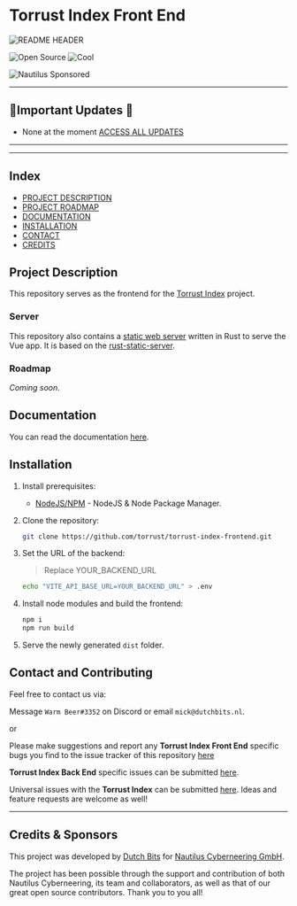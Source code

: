 # Torrust Index Front End

![README HEADER](./img/Torrust_Repo_FrontEnd_Readme_Header-20220615.jpg)

![Open Source](https://badgen.net/badge/Open%20Source/100%25/DA2CE7)
![Cool](https://badgen.net/badge/Cool/100%25/FF7F50)

![Nautilus Sponsored](https://badgen.net/badge/Sponsor/Nautilus%20Cyberneering/red)

---

## 📢Important Updates 📢

- None at the moment [ACCESS ALL UPDATES](https://github.com/torrust/torrust-index-frontend/wiki/Project-Updates)

---
---

## Index

- [PROJECT DESCRIPTION](#project-description)
- [PROJECT ROADMAP](#project_roadmap)
- [DOCUMENTATION](#documentation)
- [INSTALLATION](#installation)
- [CONTACT](#contact_and_contributing)
- [CREDITS](#credits)

## Project Description

This repository serves as the frontend for the [Torrust Index](https://github.com/torrust/torrust-index) project.

### Server

This repository also contains a [static web server](./server/README.md) written in Rust to serve the Vue app. It is based on the [rust-static-server](https://github.com/static-web-server/static-web-server).

### Roadmap

*Coming soon.*

## Documentation

You can read the documentation [here](https://torrust.github.io/torrust-documentation/torrust-web-frontend/about/).

## Installation

1. Install prerequisites:
    - [NodeJS/NPM](https://nodejs.org/) - NodeJS & Node Package Manager.

2. Clone the repository:

    ```bash
    git clone https://github.com/torrust/torrust-index-frontend.git
    ```

3. Set the URL of the backend:
    > Replace YOUR_BACKEND_URL

    ```bash
    echo "VITE_API_BASE_URL=YOUR_BACKEND_URL" > .env
    ```

4. Install node modules and build the frontend:

    ```bash
    npm i
    npm run build
    ```

5. Serve the newly generated `dist` folder.

## Contact and Contributing

Feel free to contact us via:

Message `Warm Beer#3352` on Discord or email `mick@dutchbits.nl`.

or

Please make suggestions and report any **Torrust Index Front End** specific bugs you find to the issue tracker of this repository [here](https://github.com/torrust/torrust-index-frontend/issues)

**Torrust Index Back End** specific issues can be submitted [here](https://github.com/torrust/torrust-index-backend/issues).

Universal issues with the **Torrust Index** can be submitted [here](https://github.com/torrust/torrust-index/issues). Ideas and feature requests are welcome as well!

---

## Credits & Sponsors

This project was developed by [Dutch Bits](https://dutchbits.nl) for [Nautilus Cyberneering GmbH](https://nautilus-cyberneering.de/).

The project has been possible through the support and contribution of both Nautilus Cyberneering, its team and collaborators, as well as that of our great open source contributors. Thank you to you all!
